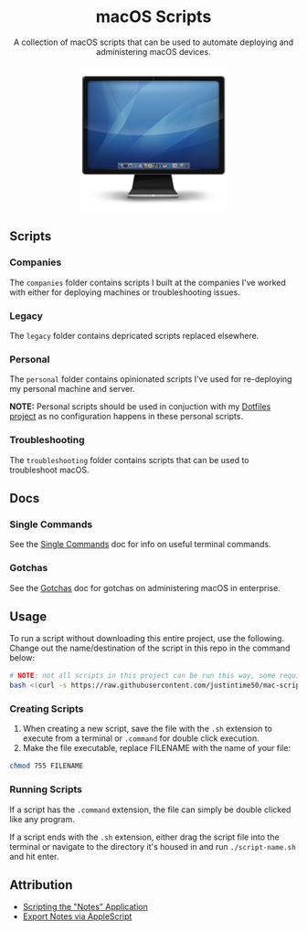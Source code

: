 <div align="center">

# macOS Scripts

A collection of macOS scripts that can be used to automate deploying and administering macOS devices.

<img src="https://raw.githubusercontent.com/justintime50/assets/main/src/os-scripting/macos.png" alt="Showcase">

</div>

## Scripts

### Companies

The `companies` folder contains scripts I built at the companies I've worked with either for deploying machines or troubleshooting issues.

### Legacy

The `legacy` folder contains depricated scripts replaced elsewhere.

### Personal

The `personal` folder contains opinionated scripts I've used for re-deploying my personal machine and server.

**NOTE:** Personal scripts should be used in conjuction with my [Dotfiles project](https://github.com/Justintime50/dotfiles) as no configuration happens in these personal scripts.

### Troubleshooting

The `troubleshooting` folder contains scripts that can be used to troubleshoot macOS.

## Docs

### Single Commands

See the [Single Commands](src/docs/single-commands.md) doc for info on useful terminal commands.

### Gotchas

See the [Gotchas](src/docs/gotchas.md) doc for gotchas on administering macOS in enterprise.

## Usage

To run a script without downloading this entire project, use the following. Change out the name/destination of the script in this repo in the command below:

```bash
# NOTE: not all scripts in this project can be run this way, some require being downloaded which is the recommended approach
bash <(curl -s https://raw.githubusercontent.com/justintime50/mac-scripting/main/src/scripts/companies/buyboxexperts/deploy-bbe-mac.command)
```

### Creating Scripts

1. When creating a new script, save the file with the `.sh` extension to execute from a terminal or `.command` for double click execution.
1. Make the file executable, replace FILENAME with the name of your file:

```bash
chmod 755 FILENAME
```

### Running Scripts

If a script has the `.command` extension, the file can simply be double clicked like any program.

If a script ends with the `.sh` extension, either drag the script file into the terminal or navigate to the directory it's housed in and run `./script-name.sh` and hit enter.

## Attribution

* [Scripting the "Notes" Application](https://www.macosxautomation.com/applescript/notes/index.html)
* [Export Notes via AppleScript](https://gist.github.com/jthigpen/5067358)
